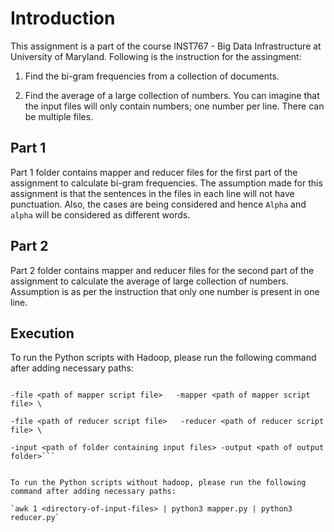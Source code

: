 # Introduction

This assignment is a part of the course INST767 - Big Data Infrastructure at University of Maryland.
Following is the instruction for the assingment:

1. Find the bi-gram frequencies from a collection of documents.

2. Find the average of a large collection of numbers. You can imagine that the input files will only contain numbers; one number per line. There can be multiple files.

## Part 1
Part 1 folder contains mapper and reducer files for the first part of the assignment to calculate bi-gram frequencies.
The assumption made for this assignment is that the sentences in the files in each line will not have punctuation. Also, the cases are being considered and hence `Alpha` and `alpha` will be considered as different words.

## Part 2
Part 2 folder contains mapper and reducer files for the second part of the assignment to calculate the average of large collection of numbers.
Assumption is as per the instruction that only one number is present in one line.

## Execution

To run the Python scripts with Hadoop, please run the following command after adding necessary paths:

```bin/hadoop jar <path for hadoop streaming jar file> \

-file <path of mapper script file>   -mapper <path of mapper script file> \

-file <path of reducer script file>   -reducer <path of reducer script file> \

-input <path of folder containing input files> -output <path of output folder>```


To run the Python scripts without hadoop, please run the following command after adding necessary paths:

`awk 1 <directory-of-input-files> | python3 mapper.py | python3 reducer.py`
